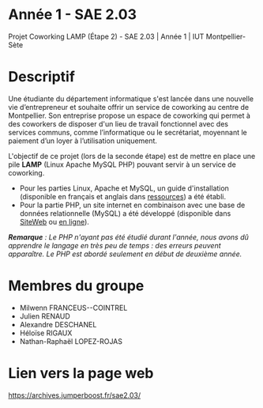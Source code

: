 # Année 1 - SAE 2.03
Projet Coworking LAMP (Étape 2) - SAE 2.03 | Année 1 | IUT Montpellier-Sète

# Descriptif
Une étudiante du département informatique s'est lancée dans une nouvelle vie d’entrepreneur et souhaite offrir un service de coworking au centre de Montpellier.
Son entreprise propose un espace de coworking qui permet à des coworkers de disposer d'un lieu de travail fonctionnel avec des services communs, comme l’informatique ou le secrétariat, moyennant le paiement d’un loyer à l’utilisation uniquement.

L'objectif de ce projet (lors de la seconde étape) est de mettre en place une pile **LAMP** (Linux Apache MySQL PHP) pouvant servir à un service de coworking.
- Pour les parties Linux, Apache et MySQL, un guide d'installation (disponible en français et anglais dans [ressources](ressources)) a été établi.
- Pour la partie PHP, un site internet en combinaison avec une base de données relationnelle (MySQL) a été développé (disponible dans [SiteWeb](SiteWeb) ou [en ligne](#lien-vers-la-page-web)).

***Remarque** : Le PHP n'ayant pas été étudié durant l'année, nous avons dû apprendre le langage en très peu de temps : des erreurs peuvent apparaître. Le PHP est abordé seulement en début de deuxième année.*

# Membres du groupe
- Milwenn FRANCEUS--COINTREL
- Julien RENAUD
- Alexandre DESCHANEL
- Héloïse RIGAUX
- Nathan-Raphaël LOPEZ-ROJAS

# Lien vers la page web
https://archives.jumperboost.fr/sae2.03/
